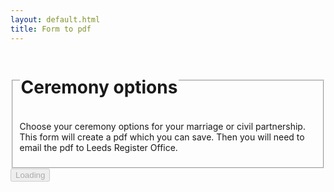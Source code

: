 ```yaml
---
layout: default.html
title: Form to pdf
---
```


<is-land on:visable>
  <form-component>
    <form>
      <fieldset class="govuk-fieldset">
        <legend class="govuk-fieldset__legend govuk-fieldset__legend--l">
          <h1 class="govuk-fieldset__heading">Ceremony options</h1>
        </legend>
        <p class="govuk-body">
          Choose your ceremony options for your marriage or civil partnership. This form will create a pdf which you can save. Then you will need to email the pdf to Leeds Register Office.
        </p>
      </fieldset>
      <nav class="govuk-button-group">
        <button disabled aria-disabled="true" class="govuk-button govuk-button--start" data-module="govuk-button">
          Loading
          <span class="spin-loader govuk-button__start-icon"></span>
        </button>
      </nav>
    </form>
  </form-component>
  <template data-island="replace">
    <div id="pdfapp"></div>
    <script type="module" src="{{ '/app/app.js' | hash }}"></script>
  </template>
</is-land>


